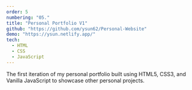 ```yaml
---
order: 5
numbering: "05."
title: "Personal Portfolio V1"
github: "https://github.com/ysun62/Personal-Website"
demo: "https://ysun.netlify.app/"
tech:
  - HTML
  - CSS
  - JavaScript
---
```


The first iteration of my personal portfolio built using HTML5, CSS3, and Vanilla JavaScript to showcase other personal projects.
